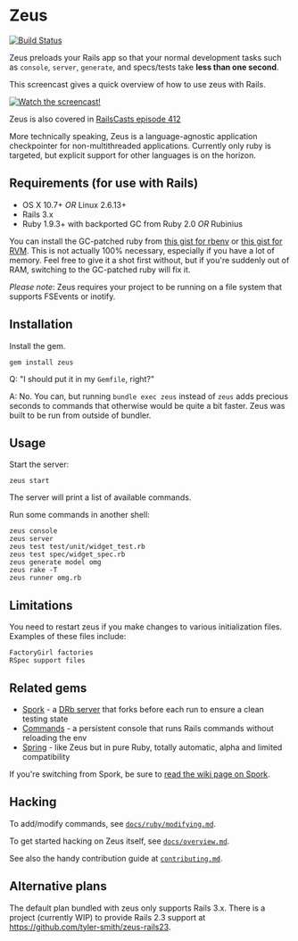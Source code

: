 # Zeus
[![Build Status](https://travis-ci.org/burke/zeus.png?branch=master)](https://travis-ci.org/burke/zeus)

Zeus preloads your Rails app so that your normal development tasks such as `console`, `server`, `generate`, and specs/tests take **less than one second**.

This screencast gives a quick overview of how to use zeus with Rails.

[![Watch the screencast!](http://s3.amazonaws.com/burkelibbey/vimeo-zeus.png)](http://vimeo.com/burkelibbey/zeus)

Zeus is also covered in [RailsCasts episode 412](http://railscasts.com/episodes/412-fast-rails-commands)

More technically speaking, Zeus is a language-agnostic application checkpointer for non-multithreaded applications. Currently only ruby is targeted, but explicit support for other languages is on the horizon.

## Requirements (for use with Rails)

* OS X 10.7+ *OR* Linux 2.6.13+
* Rails 3.x
* Ruby 1.9.3+ with backported GC from Ruby 2.0 *OR* Rubinius

You can install the GC-patched ruby from [this gist for rbenv](https://gist.github.com/1688857) or [this gist for RVM](https://gist.github.com/4136373). This is not actually 100% necessary, especially if you have a lot of memory. Feel free to give it a shot first without, but if you're suddenly out of RAM, switching to the GC-patched ruby will fix it.

*Please note*: Zeus requires your project to be running on a file system that supports FSEvents or inotify.

## Installation

Install the gem.

    gem install zeus

Q: "I should put it in my `Gemfile`, right?"

A: No. You can, but running `bundle exec zeus` instead of `zeus` adds precious seconds to commands that otherwise would be quite a bit faster. Zeus was built to be run from outside of bundler.

## Usage

Start the server:

    zeus start

The server will print a list of available commands.

Run some commands in another shell:

    zeus console
    zeus server
    zeus test test/unit/widget_test.rb
    zeus test spec/widget_spec.rb
    zeus generate model omg
    zeus rake -T
    zeus runner omg.rb

## Limitations

You need to restart zeus if you make changes to various initialization files. Examples of these files include:

    FactoryGirl factories
    RSpec support files

## Related gems

* [Spork](https://github.com/sporkrb/spork) - a [DRb server](http://www.ruby-doc.org/stdlib-1.9.3/libdoc/drb/rdoc/DRb.html) that forks before each run to ensure a clean testing state
* [Commands](https://github.com/rails/commands) - a persistent console that runs Rails commands without reloading the env
* [Spring](https://github.com/jonleighton/spring) - like Zeus but in pure Ruby, totally automatic, alpha and limited compatibility

If you're switching from Spork, be sure to [read the wiki page on Spork](https://github.com/burke/zeus/wiki/Spork).


## Hacking

To add/modify commands, see [`docs/ruby/modifying.md`](docs/ruby/modifying.md).

To get started hacking on Zeus itself, see [`docs/overview.md`](docs/overview.md).

See also the handy contribution guide at [`contributing.md`](contributing.md).

## Alternative plans

The default plan bundled with zeus only supports Rails 3.x. There is a project (currently WIP) to provide Rails 2.3 support at https://github.com/tyler-smith/zeus-rails23.

